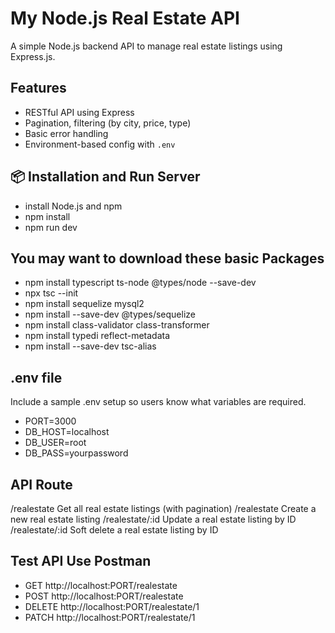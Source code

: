 # My Node.js Real Estate API

A simple Node.js backend API to manage real estate listings using Express.js.

##  Features

- RESTful API using Express
- Pagination, filtering (by city, price, type)
- Basic error handling
- Environment-based config with `.env`


## 📦 Installation and Run Server
  - install Node.js and npm 
  - npm install
  - npm run dev


## You may want to download these basic Packages
 - npm install typescript ts-node @types/node --save-dev
 - npx tsc --init
 - npm install sequelize mysql2
 - npm install --save-dev @types/sequelize
 - npm install class-validator class-transformer
 - npm install typedi reflect-metadata
 - npm install --save-dev tsc-alias


## .env file
Include a sample .env setup so users know what variables are required.

- PORT=3000
- DB_HOST=localhost
- DB_USER=root
- DB_PASS=yourpassword


## API Route 
/realestate	        Get all real estate listings (with pagination)
/realestate	        Create a new real estate listing
/realestate/:id	    Update a real estate listing by ID
/realestate/:id	    Soft delete a real estate listing by ID

## Test API Use Postman
- GET       http://localhost:PORT/realestate
- POST      http://localhost:PORT/realestate 
- DELETE    http://localhost:PORT/realestate/1
- PATCH     http://localhost:PORT/realestate/1



